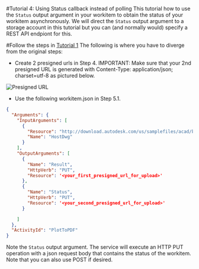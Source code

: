 #Tutorial 4: Using Status callback instead of polling
This tutorial how to use the `Status` output argument in your workitem to obtain the status of your workitem asynchronously. We will direct the `Status` output argument to a storage account in this tutorial but you can (and normally would) specify a REST API endpiont for this.

#Follow the steps in [Tutorial 1](../tutorial1/readme.md)
The following is where you have to diverge from the original steps:
+ Create 2 presigned urls in Step 4. IMPORTANT: Make sure that your 2nd presigned URL is generated with Content-Type: application/json; charset=utf-8 as pictured below.

![Presigned URL](dialog.png)
+ Use the following workitem.json in Step 5.1.

```JSON
{
  "Arguments": {
    "InputArguments": [
      {
        "Resource": "http://download.autodesk.com/us/samplefiles/acad/blocks_and_tables_-_imperial.dwg",
        "Name": "HostDwg"
      }
    ],
    "OutputArguments": [
      {
        "Name": "Result",
        "HttpVerb": "PUT",
        "Resource": '<your_first_presigned_url_for_upload>'
      },
      {
        "Name": "Status",
        "HttpVerb": "PUT",
        "Resource": '<your_second_presigned_url_for_upload>'
      }

    ]
  },
  "ActivityId": "PlotToPDF"
}
```
Note the `Status` output argument. The service will execute an HTTP PUT operation with a json request body that contains the status of the workitem. Note that you can also use POST if desired.
